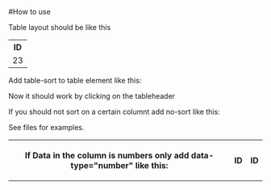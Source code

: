 #How to use

Table layout should be like this
<table table-sort id="theTable">
      <tbody>
        <tr>
          <th>ID</th>
        </tr>
         <tr>
          <td>23</td>
        </tr>
      </tbody>
      </table>

Add table-sort to table element like this: <table table-sort>

Now it should work by clicking on the tableheader <th>

If Data in the column is numbers only add data-type="number" like this: <th data-type="number">ID </th>

If you should not sort on a certain columnt add no-sort like this: <th no-sort data-type="number">ID</th>

See files for examples.
